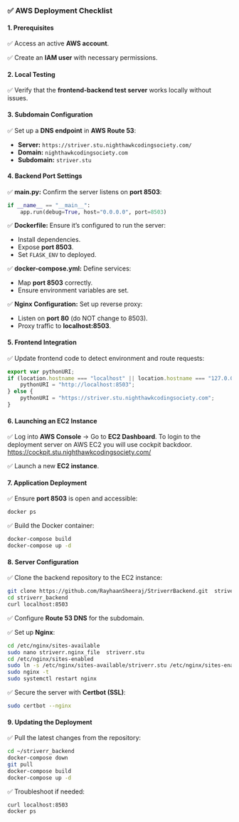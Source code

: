 ### ✅ **AWS Deployment Checklist**

#### **1. Prerequisites**
✅ Access an active **AWS account**.

✅ Create an **IAM user** with necessary permissions.

#### **2. Local Testing**
✅ Verify that the **frontend-backend test server** works locally without issues.

#### **3. Subdomain Configuration**
✅ Set up a **DNS endpoint** in **AWS Route 53**:
  - **Server:** `https://striver.stu.nighthawkcodingsociety.com/`
  - **Domain:** `nighthawkcodingsociety.com`
  - **Subdomain:** `striver.stu`

#### **4. Backend Port Settings**
✅ **main.py:** Confirm the server listens on **port 8503**:
  ```python
  if __name__ == "__main__":
      app.run(debug=True, host="0.0.0.0", port=8503)
  ```
✅ **Dockerfile:** Ensure it’s configured to run the server:
  - Install dependencies.
  - Expose **port 8503**.
  - Set `FLASK_ENV` to deployed.

✅ **docker-compose.yml:** Define services:
  - Map **port 8503** correctly.
  - Ensure environment variables are set.

✅ **Nginx Configuration:** Set up reverse proxy:
  - Listen on **port 80** (do NOT change to 8503).
  - Proxy traffic to **localhost:8503**.

#### **5. Frontend Integration**
✅ Update frontend code to detect environment and route requests:
  ```javascript
  export var pythonURI;
  if (location.hostname === "localhost" || location.hostname === "127.0.0.1") {
      pythonURI = "http://localhost:8503";
  } else {
      pythonURI = "https://striver.stu.nighthawkcodingsociety.com";
  }
  ```

#### **6. Launching an EC2 Instance**
✅ Log into **AWS Console** → Go to **EC2 Dashboard**. To login to the deployment server on AWS EC2 you will use cockpit backdoor. https://cockpit.stu.nighthawkcodingsociety.com/

✅ Launch a new **EC2 instance**.

#### **7. Application Deployment**
✅ Ensure **port 8503** is open and accessible:
  ```bash
  docker ps
  ```
✅ Build the Docker container:
  ```bash
  docker-compose build
  docker-compose up -d
  ```

#### **8. Server Configuration**
✅ Clone the backend repository to the EC2 instance:
  ```bash
  git clone https://github.com/RayhaanSheeraj/StriverrBackend.git  striverr_backend
  cd striverr_backend
  curl localhost:8503
  ```
✅ Configure **Route 53 DNS** for the subdomain.

✅ Set up **Nginx**:
  ```bash
  cd /etc/nginx/sites-available
  sudo nano striverr.nginx_file  striverr.stu
  cd /etc/nginx/sites-enabled
  sudo ln -s /etc/nginx/sites-available/striverr.stu /etc/nginx/sites-enabled
  sudo nginx -t
  sudo systemctl restart nginx
  ```
✅ Secure the server with **Certbot (SSL)**:
  ```bash
  sudo certbot --nginx
  ```

#### **9. Updating the Deployment**
✅ Pull the latest changes from the repository:
  ```bash
  cd ~/striverr_backend
  docker-compose down
  git pull
  docker-compose build
  docker-compose up -d
  ```
✅ Troubleshoot if needed:
  ```bash
  curl localhost:8503
  docker ps
  ```